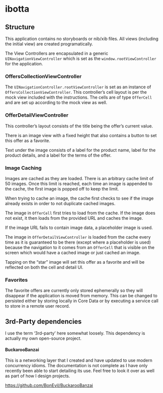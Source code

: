 # ibotta

## Structure
This application contains no storyboards or nib/xib files. All views (including the initial view) are created programatically.

The View Controllers are encapsulated in a generic ```UINavigationViewController``` which is set as the ```window.rootViewController``` for the application.

### OffersCollectionViewController
The ```UINavigationController.rootViewController``` is set as an instance of ```OffersCollectionViewController```. This controller’s cell layout is per the mock view included with the instructions. The cells are of type ```OfferCell``` and are set up according to the mock view as well.

### OfferDetailViewController
This controller’s layout consists of the title being the offer’s current value.

There is an image view with a fixed height that also contains a button to set this offer as a favorite.

Text under the image consists of a label for the product name, label for the product details, and a label for the terms of the offer.

### Image Caching
Images are cached as they are loaded. There is an arbitrary cache limit of 50 images. Once this limit is reached, each time an image is appended to the cache, the first image is popped off to keep the limit.

When trying to cache an image, the cache first checks to see if the image already exists in order to not duplicate cached images.

The image in ```OfferCell``` first tries to load from the cache. If the image does not exist, it then loads from the provided URL and caches the image.

If the image URL fails to contain image data, a placeholder image is used.

The image in ```OfferDetailViewController``` is loaded from the cache every time as it is guaranteed to be there (except where a placeholder is used) because the navigation to it comes from an ```OfferCell``` that is visible on the screen which would have a cached image or just cached an image.

Tapping on the “star” image will set this offer as a favorite and will be reflected on both the cell and detail UI.

### Favorites
The favorite offers are currently only stored ephemerally so they will disappear if the application is moved from memory. This can be changed to persisted either by storing locally in Core Data or by executing a service call to store in a remote user record.

## 3rd-Party dependencies
I use the term ‘3rd-party’ here somewhat loosely. This dependency is actually my own open-source project.

#### BuckarooBanzai
This is a networking layer that I created and have updated to use modern concurrency idioms. The documentation is not complete as I have only recently been able to start detailing its use. Feel free to look it over as well as part of how I design projects.

https://github.com/BonEvil/BuckarooBanzai
